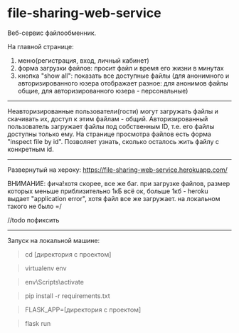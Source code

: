 # file-sharing-web-service


Веб-сервис файлообменник.

На главной странице:
  1) меню(регистрация, вход, личный кабинет)
  2) форма загрузки файлов: просит файл и время его жизни в минутах
  3) кнопка "show all": показать все доступные файлы (для анонимного и авторизированного юзера отображает разное: для анонимов файлы общие, для авторизированного юзера - персональные)
 ___________________________________________________________________________________________________________________
Неавторизированные пользователи(гости) могут загружать файлы и скачивать их, доступ к этим файлам - общий.
Авторизированный пользователь загружает файлы под собственным ID, т.е. его файлы доступны только ему.
На странице просмотра файлов есть форма "inspect file by id". Позволяет узнать, сколько осталось жить файлу с конкретным id.
___________________________________________________________________________________________________________________

Развернутый на хероку: https://file-sharing-web-service.herokuapp.com/

ВНИМАНИЕ: фича!хотя скорее, все же баг. при загрузке файлов, размер которых меньше приблизительно 1кБ всё ок, больше 1кб - heroku выдает "application error", хотя файл все же загружает. на локальном такого не было =/

//todo пофиксить

___________________________________________________________________________________________________________________
Запуск на локальной машине:
  > cd [директория с проектом]
  
  > virtualenv env
  
  > env\Scripts\activate
  
  > pip install -r requirements.txt
  
  > FLASK_APP=[директория с проектом]
  
  > flask run
